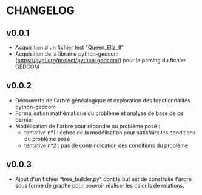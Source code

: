 # CHANGELOG

## v0.0.1

- Acquisition d'un fichier test "Queen_Eliz_II"
- Acquisition de la librairie python-gedcom (https://pypi.org/project/python-gedcom/) pour le parsing du fichier GEDCOM

## v0.0.2

- Découverte de l'arbre généalogique et exploration des fonctionnalités python-gedcom
- Formalisation mathématique du problème et analyse de base de ce dernier
- Modélisation de l'arbre pour répondre au problème posé :
  - tentative n°1 : échec de la modélisation pour satisfaire les conditions du problème posé
  - tentative n°2 : pas de contrindication des conditions du problème

## v0.0.3

- Ajout d'un fichier "tree_builder.py" dont le but est de construire l'arbre sous forme de graphe pour pouvoir réaliser les calculs de relations.